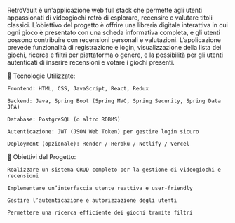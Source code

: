 RetroVault è un'applicazione web full stack che permette agli utenti appassionati di videogiochi retrò di esplorare, recensire e valutare titoli classici.
L’obiettivo del progetto è offrire una libreria digitale interattiva in cui ogni gioco è presentato con una scheda informativa completa, e gli utenti possono contribuire con recensioni personali e valutazioni.
L’applicazione prevede funzionalità di registrazione e login, visualizzazione della lista dei giochi, ricerca e filtri per piattaforma o genere, e la possibilità per gli utenti autenticati di inserire recensioni e votare i giochi presenti.

🔧 Tecnologie Utilizzate:

    Frontend: HTML, CSS, JavaScript, React, Redux

    Backend: Java, Spring Boot (Spring MVC, Spring Security, Spring Data JPA)

    Database: PostgreSQL (o altro RDBMS)

    Autenticazione: JWT (JSON Web Token) per gestire login sicuro

    Deployment (opzionale): Render / Heroku / Netlify / Vercel

🎯 Obiettivi del Progetto:

    Realizzare un sistema CRUD completo per la gestione di videogiochi e recensioni

    Implementare un’interfaccia utente reattiva e user-friendly

    Gestire l’autenticazione e autorizzazione degli utenti

    Permettere una ricerca efficiente dei giochi tramite filtri
